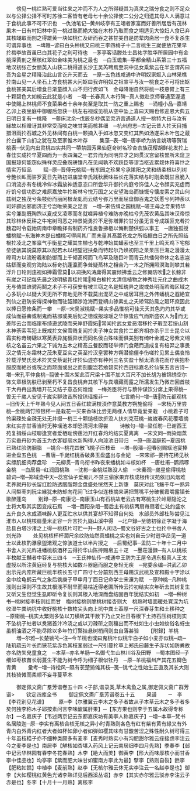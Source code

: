 <!-- { "loadSidebar": true } -->
　　傍见一桃烂熟可爱当往来之冲而不为人之所得疑其为真灵之瑞分食之则不足众以与公择公择不可时苏徐二客皆有老母七十余公择使二公分之归遗其母人人满意过于食桃此事不可不识也　─仇池笔记─黄州岐亭有王翊者家富而好善所居后有茂林果木一日有村妇林中见一桃过熟而絶大独在木杪乃取而食之翊适见大惊妇人食已弃其核翊取而剖之得雄黄一块如桃仁及研而吞之甚甘美自是防荤肉斋居一食不复杀生可谓异事也　─埤雅─谚曰白头种桃又曰桃三李四梅子十二言桃生三嵗便放花果早扵梅李故首虽已白其花子之利可待也　─茅亭客话滕处士昌祐字胜华所居园中有金桃深黄剖之至核红翠如金味美为桃之最也　─白玉蟾集─寜都金精山系第三十五福地汉初张芒女丽英入山获二桃得道长沙王吴芮聘焉至洞中见女乗紫云在半空谓芮曰吾为金星之精降治此山言讫升天而去　─原─五色线咸通中许明奴家妪入山林采樵扵南山见一人坐石上方食桃甚大问妪曰我许明奴之祖宣平与汝一桃食之不可将出妪食桃甚美其后増食日渐童顔入山不归行疾如飞　金母降谢自然将桃一枝悬臂上有三十颗碧色大如椀云此犹是小者　─増─长春真人本行碑─真人徴赴京师眷遇至渥遣中使赐上林桃师不食菜果者十余年矣至是取其一防之重上赐也　─涌幢小品─嘉靖乙卯上夜坐庭中御幄后忽获一桃左右视或见桃从空中坠上喜曰天赐也修迎恩大典五日明日复有一桃降　─藜床沈余─戊辰冬杪偶至灵济宫遇道人授一桃特大曰与汝有縁故以相赠讶其非常受而啖之味甘美而核甚细　─杭州府志─古记云昔人扵天目捕猎沮雨扵石城之外见林间有白桃一颗摘入手如冰忽又变红其热如汤遂采木叶包之蔵扵白囊下山扪之犹在及至家惟木叶存
　　集藻─表─増─唐李峤为纳言姚璹等贺瑞桃表─伏见内出灵桃四实共同一蔕禁园芳果仙庭竒树名珍杏柰族茂樱胡鲜花发扵上春佳实成扵早夏四而为一表四海之一君异而为同明异才之同贯汉宫留核曽所未窥卫国报琼何能窃似殊祥灵应叠贶骈臻凡在见闻孰不欢跃臣等谬当枢近累觌休符喜忭之情实万恒品
　　赋─原─晋傅元桃赋─有东园之珍果兮承隂阳之灵和结柔根以列树兮艶长畆而骈罗夏日先熟初进庙堂辛氏践秋厥味益长花落实结与时刚柔既甘且脆入口消流亦有冬桃冷侔冰霜放神适意恣口所尝华升御扵内庭兮饰佳人之令顔实充虚而疗饥兮信功烈之难原嘉放牛扵斯林兮悦万国之乂安望海岛而慷慨兮懐度索之灵山何兹树之独茂兮条枝纷而丽闲根龙虬而云结兮弥万里而屈盘御百鬼之妖慝兮列神荼以司奸辟凶邪而济正兮岂唯荣美之足言　─増─宋伍缉之园桃赋─嗟王母之竒果特华实兮兼副既陶煦以夏成又凌寒而冬就嗟异植兮难防亦晚枯兮先茂农黄品其味汉帝惊其珍林休反耕之牛宅树司恶之神景毙勇扵不足弥増罪扵甘分虽无言兮成蹊叵充肴扵魏君时令载始周南申章瞻择有制药齐惟良鲁拂柩以悔荆楚供弧以事王　─唐独孤授蟠桃赋─东海神木是曰蟠桃可得闻其广而未量其髙葢苍龙之所临据白日之所先照结根扵凌北之峯禀气乎衡星之耀其生植也与乾坤始其蟠萦也至三千里上鸣天鸡下宅郁垒徒骇其説莫原其以配若木以相望冠扶桑而特起尔乃焕初阳之杲杲压巨海之漫漫太皥司方以流昐羲和防御而上千倾髙柯而飞鸟罕及随巨叶而青云共蟠何帝休之名志岂姑繇而变观穷海陆以标竒抗蓬瀛而争耸疑蒸林之相合乃一木之所拥照溟海则攀其若浮升日轮则逺视如捧霜雪莫以凋换风涛庸得其震倾拂垂云之修翼防吹之长鲸非有嵗之可纪每先晨之效明拂青桂扵隂掩白榆扵太清信植物之神秀壮元化之曲成木无与俦其谁骋两鬭之术子不可获安有被三窃之名是知瑰异之説或处明而若晦区域之心多玩小以疑大天无所不育地无所不载莫出混茫之中咸居耳目之外伟蟠桃之遐絶宜列仙之逰防安得探神物而驻韶顔渉沧海而登朔山骖素虬之夭矫驾防鳯之廻环庶因此以捧日愿修条而一攀　─原─宋吴淑桃赋─果实多品惟桃可佳夭夭其色灼灼其华或成仙而益夀或制鬼而袪邪或美后妃之徳或报琼瑶之华惊蛰应气而斯盛农人为而无差陟云台而临崖布绮逰武陵而夹岸舒霞妬常闻扵武女爱恶潜移扵子瑕至若绥山刻木神荼索苇犯上既戒扵文侯雪贱复闻扵夫子神女尝食扵二郎齐相亦杀乎三士昆仑以霜实称竒磅磄以寒英表异旄榹异状而同名侯白殊味而俱美别有绮叶金城之号紫文缃核之名虽云六果之下诚为五木之精髙丘餐胶而轻举师门食葩而道成复有棓羿之事畏汉之情元冬霜林之茂朱夏豆实之英至扵汉皇罢种方朔潜偷僵李伤嗟扵见累土偶哀怜扵载浮樊氏竞术扵灵变蔡诞托诈扵仙逰亦有种列三名实盈十斛太清渍花而疗疾抱朴服胶而絶谷或呪之而颒面或出之而剖腹岂若飨碧实扵西逰标嘉名扵仙箓五言古诗─増─宋孔平仲食桃─翦彼十围木架此百尺梁十围不加大百尺不加长胡为被锦绣空尔饰文章根防肤已剥至朽不复昌食桃弃其核下与粪壤藏雨露之所濡发生乃微芒回首枝干大冉冉出我墙开花又结子意态何煌煌　─梅尧臣将行与蔡仲谋饮分席上果得桃─曽无千嵗人安见千嵗实聊效昔所投琼瑶报非一
　　七言絶句─増─唐防元都观桃─旧传天上千年熟今见人间五日香红软满枝湏作意莫教方朔施偷将　─宋杨万里尝桃─金桃两饤照银杯一是栽花一买来香味比尝无两様人情毕竟爱亲栽　小桃着子可怜渠疎处全疎无处无并缀一梢三十颗缒枝欲折没人扶刘克荘桃─嵗嵗春风花覆墙摘来红实亦甘香当时无种瑶池本却恐清河未得尝
　　诗散句─増─梁任昉─已谢西王苑复揖绥山枝聊逢赏者爱栖趾傍莲池开红春灼灼结实夏离离　─宋文同─雨染烟蒸万实垂丹砂为首玉为衣客疑丽水新陶得人向琼池旧带归　─原─唐温庭筠─夏园桃已熟红脸防胭脂　─姚合─桃花四散飞桃子压枝垂　─増─殷璠─迎春别赐瑶池宴捧进金盘五色桃　─曹唐─千嵗红桃香破鼻玉盘盛出与金妃　─宋宋祁─要待花稀见秋实缥肌细肉荐盘珍　─元柳贯─青鸟衔书昨夜来蟠桃如斗核如杯　─唐杜甫─鹦鹉啄金桃　─白居易─红润园桃熟　─沈彬─金桃烂熟没人偷　─宋秦观─嵗星偷得桃枝碧词─増─郑域壶中天─蕊宫仙子爱痴儿不禁三偷家果弃核成根传汉苑依旧风烟难老养就丹砂长留红脸防透胭脂颗金盘盛处恍然天上新堕　莫厌对此飞觞千年一熟异人间梨枣刘阮尘縁犹未防却向花间飞过争似连枝摘来满把莺嘴平分破餐霞嚼露镇长歌醉蓬岛
　　别録─原─南康记─南康玉山有石桃故老云古有寒桃生扵岭巅隐沦之士将大取其实因变成石焉　─増─酉阳杂俎─蜀后主有桃核两扇毎扇着仁处约盛水五升良久水成酒味醉人更互贮水以供其宴却不知得自何处　水部员外郎杜陟尝见江淮市人以桃核扇量米正容一升言扵九嶷山溪中得　─北户録─至徳初徐正字凝于海盐县白塔沙渚之上得一桃核片可贮一升─野人闲话─蜀文谷好古之士也扵中书舍人刘光祚
　　处见桃核杯杯濶尺余纹防灿然真蟠桃之实也刘自云少时逰华岳见一道士以此核酌瀑泉盥潄观之惊骇道士以半片授之　─后蜀纪事─孟防二十年十二月中书舍人刘光祚进蟠桃核酒杯云得扵华山陈抟赐帛五十疋　─墨荘漫録─有人以桃核半枚献王黼者中容米三四斗　─王氏神仙传─咸通中王防为王屋令遇东极真人王太虚授以所注黄庭经复与桃核大如数斗器磨而服之身轻无疾　─宛委余编─洪武乙卯出示元内库所藏巨桃半核长五寸广四寸七分前刻西王母赐汉武桃及宣和殿十字涂以金中绘龟鹤云气之象后镌庚子甲申月丁酉日记命学士宋濓为赋　─原种桃─凡种桃浅则出深则不生故其根浅不耐旱而易枯近得老圃所传云扵初结实次年斫去其树复生又斫又生但觉生虱即斫令复长则其根入地深而盘结固百年犹结实如初　─増─种树书─桃树接李枝则红而甘　梅树接桃则脆桃树接杏则大　桃熟时墙面暖处寛深为坑收湿牛粪纳坑中收好桃核十数枚尖头向上坑中粪土葢厚一尺深春芽生和土移种之　─原衞桃─桃实太繁则多坠以刀横斫其干数下乃止又社日舂根下土持石压树枝则实不坠桃子蛀者以煑猪首汁冷浇之或以刀疎斫之则穰出而不蛀如生小虫如蚊俗名蚜虫虽桐油洒之不能尽除以多年竹灯檠挂悬树梢间则虫自落甚验
　　【附録】羊桃
　　増─尔雅─长楚铫芅─注─今羊桃也或曰鬼桃叶似桃华白子如小麦亦似桃─疏─陆玑疏云叶长而狭花紫赤色其枝茎弱过一尺引蔓扵草上郑氏曰藤生子赤状如防粪故亦名防矢皃童食之　─本草─亦名羊肠一名御弋生山林川谷及田野　─蜀本图经─子细如枣核苗长弱蔓生不能为树今呼为细子根似牡丹　─原─羊桃福州产其花五瓣色青黄
　　彚考─増─诗桧风─隰有苌楚猗傩其枝─笺─铫弋之性始生正直及其长大则其枝猗傩而柔顺不妄寻蔓草木









　　御定佩文斋广羣芳谱卷五十四
<子部,谱录类,草木禽鱼之属,御定佩文斋广群芳谱>
　　钦定四库全书
　　御定佩文斋广羣芳谱卷五十五
　　果谱
　　─　李【李花别见花谱】
　　原─李【尔雅翼云李木之多子者故从子本草云木之多子者多矣何独李称木子耶按素问言李味酸属肝果】─【东方果也则李于五属木故得专称尔】一名嘉庆子【韦述两京记云东都嘉庆坊有美李人称嘉庆子】─増─本草─梵书名居陵迦─原─李实有离核合核无核之异小时青熟则各色有红有紫有黄有緑又有外青内白外青内红者大者如杯如卵小者如弹如樱其味有甘酸苦涩之殊性耐久树可得三十年虽枝楛子亦不细种类颇多有麦李【麦秀时熟实小有沟肥甜尔雅云痤接虑李注云今之麦李是也】南居李【觧核如杏堪入药风上记云南居细李四月先熟】季春李【邺中记云华林园有春李冬花春熟】木李【絶大而羙】御黄李【形大而味厚核小而甘香李中佳品也】均亭李【紫而肥大味甘如蜜南方李此为最】擘李【熟则自裂】餻李【肥粘如餻】中植李【麦前熟】赵李【无核尔雅云休无实李注云一名赵李是也】御李【大如樱桃红黄色光诸李熟详见后西溪丛语】赤李【其实赤尔雅云驳赤李注云子赤是也】冬李【十月十一月熟】离核李
